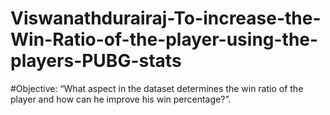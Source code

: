 # Viswanathdurairaj-To-increase-the-Win-Ratio-of-the-player-using-the-players-PUBG-stats
#Objective:
“What aspect in the dataset determines the win ratio of the player and how can he improve his win percentage?”.
